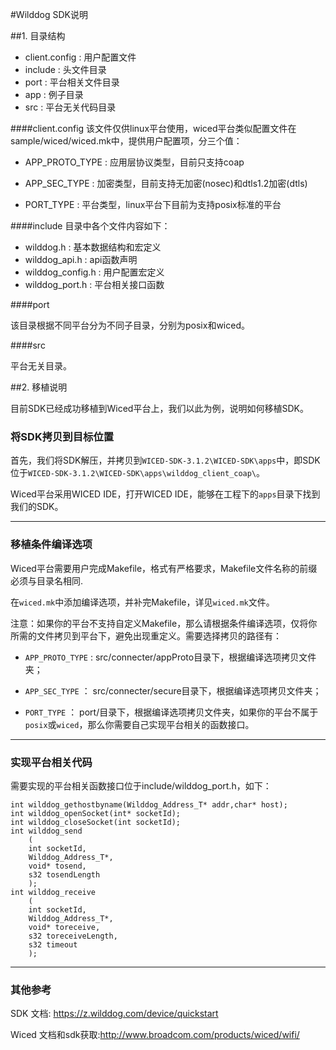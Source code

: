 #Wilddog SDK说明

##1. 目录结构

*	client.config : 用户配置文件
*	include : 头文件目录
*	port : 平台相关文件目录
*	app : 例子目录
*	src : 平台无关代码目录

####client.config
该文件仅供linux平台使用，wiced平台类似配置文件在sample/wiced/wiced.mk中，提供用户配置项，分三个值：

*	APP\_PROTO\_TYPE : 应用层协议类型，目前只支持coap

*	APP\_SEC\_TYPE : 加密类型，目前支持无加密(nosec)和dtls1.2加密(dtls)

*	PORT\_TYPE : 平台类型，linux平台下目前为支持posix标准的平台

####include
目录中各个文件内容如下：

*	wilddog.h : 基本数据结构和宏定义
*	wilddog_api.h : api函数声明
*	wilddog_config.h : 用户配置宏定义
*	wilddog_port.h : 平台相关接口函数

####port

该目录根据不同平台分为不同子目录，分别为posix和wiced。

####src

平台无关目录。

##2. 移植说明

目前SDK已经成功移植到Wiced平台上，我们以此为例，说明如何移植SDK。

### 将SDK拷贝到目标位置

首先，我们将SDK解压，并拷贝到`WICED-SDK-3.1.2\WICED-SDK\apps`中，即SDK位于`WICED-SDK-3.1.2\WICED-SDK\apps\wilddog_client_coap\`。

Wiced平台采用WICED IDE，打开WICED IDE，能够在工程下的`apps`目录下找到我们的SDK。

----

### 移植条件编译选项

Wiced平台需要用户完成Makefile，格式有严格要求，Makefile文件名称的前缀必须与目录名相同.


在`wiced.mk`中添加编译选项，并补完Makefile，详见`wiced.mk`文件。

注意：如果你的平台不支持自定义Makefile，那么请根据条件编译选项，仅将你所需的文件拷贝到平台下，避免出现重定义。需要选择拷贝的路径有：

*	`APP_PROTO_TYPE` : src/connecter/appProto目录下，根据编译选项拷贝文件夹；

*	`APP_SEC_TYPE` ： src/connecter/secure目录下，根据编译选项拷贝文件夹；
*	`PORT_TYPE` ： port/目录下，根据编译选项拷贝文件夹，如果你的平台不属于`posix`或`wiced`，那么你需要自己实现平台相关的函数接口。

----

### 实现平台相关代码

需要实现的平台相关函数接口位于include/wilddog_port.h，如下：

	int wilddog_gethostbyname(Wilddog_Address_T* addr,char* host);
	int wilddog_openSocket(int* socketId);
	int wilddog_closeSocket(int socketId);
	int wilddog_send
		(
		int socketId,
		Wilddog_Address_T*,
		void* tosend,
		s32 tosendLength
		);
	int wilddog_receive
		(
		int socketId,
		Wilddog_Address_T*,
		void* toreceive,
		s32 toreceiveLength, 
		s32 timeout
		);

----

### 其他参考

SDK 文档: https://z.wilddog.com/device/quickstart

Wiced 文档和sdk获取:http://www.broadcom.com/products/wiced/wifi/
